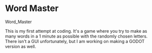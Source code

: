 # Word Master
 Word_Master

This is my first attempt at coding. It's a game where you try to make as many words in a 1 minute as possible with the randomly chosen letters. There isn't a GUI unfortunately, but I am working on making a GODOT version as well. 

